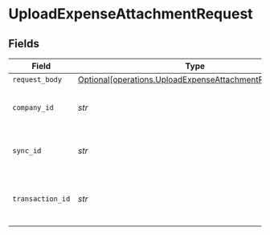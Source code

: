 # UploadExpenseAttachmentRequest


## Fields

| Field                                                                                                                    | Type                                                                                                                     | Required                                                                                                                 | Description                                                                                                              | Example                                                                                                                  |
| ------------------------------------------------------------------------------------------------------------------------ | ------------------------------------------------------------------------------------------------------------------------ | ------------------------------------------------------------------------------------------------------------------------ | ------------------------------------------------------------------------------------------------------------------------ | ------------------------------------------------------------------------------------------------------------------------ |
| `request_body`                                                                                                           | [Optional[operations.UploadExpenseAttachmentRequestBody]](../../models/operations/uploadexpenseattachmentrequestbody.md) | :heavy_minus_sign:                                                                                                       | N/A                                                                                                                      |                                                                                                                          |
| `company_id`                                                                                                             | *str*                                                                                                                    | :heavy_check_mark:                                                                                                       | Unique identifier for a company.                                                                                         | 8a210b68-6988-11ed-a1eb-0242ac120002                                                                                     |
| `sync_id`                                                                                                                | *str*                                                                                                                    | :heavy_check_mark:                                                                                                       | Unique identifier for a sync.                                                                                            | 6fb40d5e-b13e-11ed-afa1-0242ac120002                                                                                     |
| `transaction_id`                                                                                                         | *str*                                                                                                                    | :heavy_check_mark:                                                                                                       | The unique identifier for your SMB's transaction.                                                                        | 336694d8-2dca-4cb5-a28d-3ccb83e55eee                                                                                     |